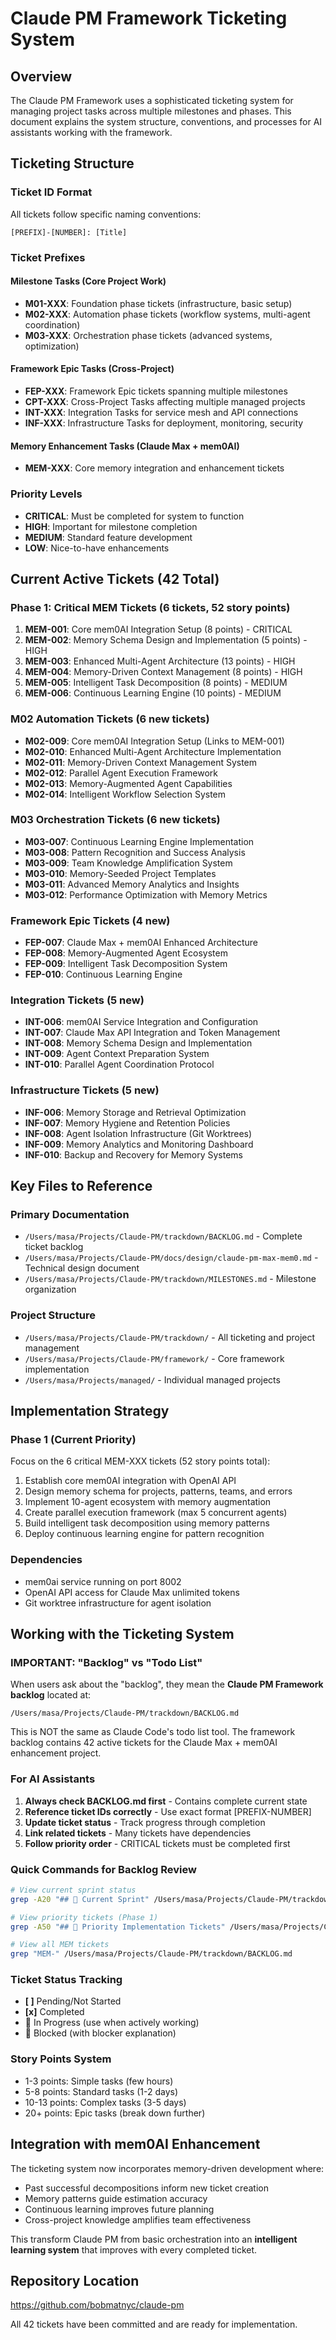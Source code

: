 # Claude PM Framework Ticketing System

## Overview
The Claude PM Framework uses a sophisticated ticketing system for managing project tasks across multiple milestones and phases. This document explains the system structure, conventions, and processes for AI assistants working with the framework.

## Ticketing Structure

### Ticket ID Format
All tickets follow specific naming conventions:

```
[PREFIX]-[NUMBER]: [Title]
```

### Ticket Prefixes

#### Milestone Tasks (Core Project Work)
- **M01-XXX**: Foundation phase tickets (infrastructure, basic setup)
- **M02-XXX**: Automation phase tickets (workflow systems, multi-agent coordination) 
- **M03-XXX**: Orchestration phase tickets (advanced systems, optimization)

#### Framework Epic Tasks (Cross-Project)
- **FEP-XXX**: Framework Epic tickets spanning multiple milestones
- **CPT-XXX**: Cross-Project Tasks affecting multiple managed projects
- **INT-XXX**: Integration Tasks for service mesh and API connections
- **INF-XXX**: Infrastructure Tasks for deployment, monitoring, security

#### Memory Enhancement Tasks (Claude Max + mem0AI)
- **MEM-XXX**: Core memory integration and enhancement tickets

### Priority Levels
- **CRITICAL**: Must be completed for system to function
- **HIGH**: Important for milestone completion
- **MEDIUM**: Standard feature development
- **LOW**: Nice-to-have enhancements

## Current Active Tickets (42 Total)

### Phase 1: Critical MEM Tickets (6 tickets, 52 story points)
1. **MEM-001**: Core mem0AI Integration Setup (8 points) - CRITICAL
2. **MEM-002**: Memory Schema Design and Implementation (5 points) - HIGH  
3. **MEM-003**: Enhanced Multi-Agent Architecture (13 points) - HIGH
4. **MEM-004**: Memory-Driven Context Management (8 points) - HIGH
5. **MEM-005**: Intelligent Task Decomposition (8 points) - MEDIUM
6. **MEM-006**: Continuous Learning Engine (10 points) - MEDIUM

### M02 Automation Tickets (6 new tickets)
- **M02-009**: Core mem0AI Integration Setup (Links to MEM-001)
- **M02-010**: Enhanced Multi-Agent Architecture Implementation
- **M02-011**: Memory-Driven Context Management System  
- **M02-012**: Parallel Agent Execution Framework
- **M02-013**: Memory-Augmented Agent Capabilities
- **M02-014**: Intelligent Workflow Selection System

### M03 Orchestration Tickets (6 new tickets)
- **M03-007**: Continuous Learning Engine Implementation
- **M03-008**: Pattern Recognition and Success Analysis
- **M03-009**: Team Knowledge Amplification System
- **M03-010**: Memory-Seeded Project Templates
- **M03-011**: Advanced Memory Analytics and Insights
- **M03-012**: Performance Optimization with Memory Metrics

### Framework Epic Tickets (4 new)
- **FEP-007**: Claude Max + mem0AI Enhanced Architecture
- **FEP-008**: Memory-Augmented Agent Ecosystem  
- **FEP-009**: Intelligent Task Decomposition System
- **FEP-010**: Continuous Learning Engine

### Integration Tickets (5 new)
- **INT-006**: mem0AI Service Integration and Configuration
- **INT-007**: Claude Max API Integration and Token Management
- **INT-008**: Memory Schema Design and Implementation
- **INT-009**: Agent Context Preparation System
- **INT-010**: Parallel Agent Coordination Protocol

### Infrastructure Tickets (5 new)
- **INF-006**: Memory Storage and Retrieval Optimization
- **INF-007**: Memory Hygiene and Retention Policies
- **INF-008**: Agent Isolation Infrastructure (Git Worktrees)
- **INF-009**: Memory Analytics and Monitoring Dashboard
- **INF-010**: Backup and Recovery for Memory Systems

## Key Files to Reference

### Primary Documentation
- `/Users/masa/Projects/Claude-PM/trackdown/BACKLOG.md` - Complete ticket backlog
- `/Users/masa/Projects/Claude-PM/docs/design/claude-pm-max-mem0.md` - Technical design document
- `/Users/masa/Projects/Claude-PM/trackdown/MILESTONES.md` - Milestone organization

### Project Structure
- `/Users/masa/Projects/Claude-PM/trackdown/` - All ticketing and project management
- `/Users/masa/Projects/Claude-PM/framework/` - Core framework implementation
- `/Users/masa/Projects/managed/` - Individual managed projects

## Implementation Strategy

### Phase 1 (Current Priority)
Focus on the 6 critical MEM-XXX tickets (52 story points total):
1. Establish core mem0AI integration with OpenAI API
2. Design memory schema for projects, patterns, teams, and errors  
3. Implement 10-agent ecosystem with memory augmentation
4. Create parallel execution framework (max 5 concurrent agents)
5. Build intelligent task decomposition using memory patterns
6. Deploy continuous learning engine for pattern recognition

### Dependencies
- mem0ai service running on port 8002
- OpenAI API access for Claude Max unlimited tokens
- Git worktree infrastructure for agent isolation

## Working with the Ticketing System

### IMPORTANT: "Backlog" vs "Todo List"
When users ask about the "backlog", they mean the **Claude PM Framework backlog** located at:
```
/Users/masa/Projects/Claude-PM/trackdown/BACKLOG.md
```

This is NOT the same as Claude Code's todo list tool. The framework backlog contains 42 active tickets for the Claude Max + mem0AI enhancement project.

### For AI Assistants
1. **Always check BACKLOG.md first** - Contains complete current state
2. **Reference ticket IDs correctly** - Use exact format [PREFIX-NUMBER]  
3. **Update ticket status** - Track progress through completion
4. **Link related tickets** - Many tickets have dependencies
5. **Follow priority order** - CRITICAL tickets must be completed first

### Quick Commands for Backlog Review
```bash
# View current sprint status
grep -A20 "## 🎯 Current Sprint" /Users/masa/Projects/Claude-PM/trackdown/BACKLOG.md

# View priority tickets (Phase 1)
grep -A50 "## 🚀 Priority Implementation Tickets" /Users/masa/Projects/Claude-PM/trackdown/BACKLOG.md

# View all MEM tickets
grep "MEM-" /Users/masa/Projects/Claude-PM/trackdown/BACKLOG.md
```

### Ticket Status Tracking
- **[ ]** Pending/Not Started
- **[x]** Completed 
- **🔄** In Progress (use when actively working)
- **🚫** Blocked (with blocker explanation)

### Story Points System
- 1-3 points: Simple tasks (few hours)
- 5-8 points: Standard tasks (1-2 days) 
- 10-13 points: Complex tasks (3-5 days)
- 20+ points: Epic tasks (break down further)

## Integration with mem0AI Enhancement

The ticketing system now incorporates memory-driven development where:
- Past successful decompositions inform new ticket creation
- Memory patterns guide estimation accuracy
- Continuous learning improves future planning
- Cross-project knowledge amplifies team effectiveness

This transform Claude PM from basic orchestration into an **intelligent learning system** that improves with every completed ticket.

## Repository Location
https://github.com/bobmatnyc/claude-pm

All 42 tickets have been committed and are ready for implementation.
